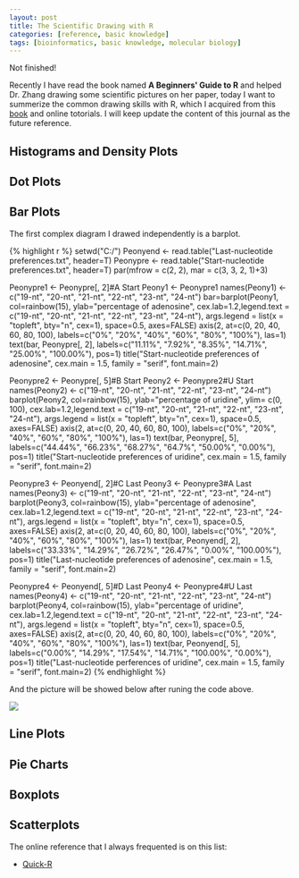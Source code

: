 ```yaml
---
layout: post
title: The Scientific Drawing with R
categories: [reference, basic knowledge]
tags: [bioinformatics, basic knowledge, molecular biology]
---
```

Not finished!

Recently I have read the book named **A Beginners' Guide to R** and helped Dr. Zhang drawing some scientific pictures on her paper, today I want to summerize the common drawing skills with R, which I acquired from this [book](http://lushen.name/en/2013/07/bioconductor-2013/) and online totorials. I will keep update the content of this journal as the future reference.

## Histograms and Density Plots

## Dot Plots

## Bar Plots

The first complex diagram I drawed independently is a barplot. 

{% highlight r %}
setwd("C:/")
Peonyend <- read.table("Last-nucleotide preferences.txt", header=T)
Peonypre <- read.table("Start-nucleotide preferences.txt", header=T)
par(mfrow = c(2, 2), mar = c(3, 3, 2, 1)+3)

Peonypre1 <- Peonypre[, 2]#A Start
Peony1 <- Peonypre1
names(Peony1) <- c("19-nt", "20-nt", "21-nt", "22-nt", "23-nt", "24-nt")
bar=barplot(Peony1, col=rainbow(15), ylab="percentage of adenosine", cex.lab=1.2,legend.text = c("19-nt", "20-nt", "21-nt", "22-nt", "23-nt", "24-nt"), args.legend = list(x = "topleft", bty="n", cex=1), space=0.5, axes=FALSE)
axis(2, at=c(0, 20, 40, 60, 80, 100), labels=c("0%", "20%", "40%", "60%", "80%", "100%"), las=1)
text(bar, Peonypre[, 2], labels=c("11.11%", "7.92%", "8.35%", "14.71%", "25.00%", "100.00%"), pos=1)
title("Start-nucleotide preferences of adenosine", cex.main = 1.5, family = "serif", font.main=2)

Peonypre2 <- Peonypre[, 5]#B Start
Peony2 <- Peonypre2#U Start
names(Peony2) <- c("19-nt", "20-nt", "21-nt", "22-nt", "23-nt", "24-nt")
barplot(Peony2, col=rainbow(15), ylab="percentage of uridine", ylim= c(0, 100), cex.lab=1.2,legend.text = c("19-nt", "20-nt", "21-nt", "22-nt", "23-nt", "24-nt"), args.legend = list(x = "topleft", bty="n", cex=1), space=0.5, axes=FALSE)
axis(2, at=c(0, 20, 40, 60, 80, 100), labels=c("0%", "20%", "40%", "60%", "80%", "100%"), las=1)
text(bar, Peonypre[, 5], labels=c("44.44%", "66.23%", "68.27%", "64.7%", "50.00%", "0.00%"), pos=1)
title("Start-nucleotide preferences of uridine", cex.main = 1.5, family = "serif", font.main=2)

Peonypre3 <- Peonyend[, 2]#C Last
Peony3 <- Peonypre3#A Last
names(Peony3) <- c("19-nt", "20-nt", "21-nt", "22-nt", "23-nt", "24-nt")
barplot(Peony3, col=rainbow(15), ylab="percentage of adenosine", cex.lab=1.2,legend.text = c("19-nt", "20-nt", "21-nt", "22-nt", "23-nt", "24-nt"), args.legend = list(x = "topleft", bty="n", cex=1), space=0.5, axes=FALSE)
axis(2, at=c(0, 20, 40, 60, 80, 100), labels=c("0%", "20%", "40%", "60%", "80%", "100%"), las=1)
text(bar, Peonyend[, 2], labels=c("33.33%", "14.29%", "26.72%", "26.47%", "0.00%", "100.00%"), pos=1)
title("Last-nucleotide preferences of adenosine", cex.main = 1.5, family = "serif", font.main=2)

Peonypre4 <- Peonyend[, 5]#D Last
Peony4 <- Peonypre4#U Last
names(Peony4) <- c("19-nt", "20-nt", "21-nt", "22-nt", "23-nt", "24-nt")
barplot(Peony4, col=rainbow(15), ylab="percentage of uridine", cex.lab=1.2,legend.text = c("19-nt", "20-nt", "21-nt", "22-nt", "23-nt", "24-nt"), args.legend = list(x = "topleft", bty="n", cex=1), space=0.5, axes=FALSE)
axis(2, at=c(0, 20, 40, 60, 80, 100), labels=c("0%", "20%", "40%", "60%", "80%", "100%"), las=1)
text(bar, Peonyend[, 5], labels=c("0.00%", "14.29%", "17.54%", "14.71%", "100.00%", "0.00%"), pos=1)
title("Last-nucleotide perferences of uridine", cex.main = 1.5, family = "serif", font.main=2)
{% endhighlight %}

And the picture will be showed below after runing the code above.

![](http://i.imgur.com/xpwzla8.png)

## Line Plots

## Pie Charts

## Boxplots

## Scatterplots

The online reference that I always frequented is on this list:
- [Quick-R](http://www.statmethods.net/graphs/index.html)
